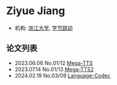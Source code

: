 # Ziyue Jiang

- 机构: [浙江大学](../Institutions/ZJU_浙江大学.md), [字节跳动](../Institutions/ByteDance.md)

## 论文列表

- 2023.06.06 No.01/12 [Mega-TTS](../Models/Speech_LLM/2023.06.06_Mega-TTS.md)
- 2023.07.14 No.01/13 [Mega-TTS2](../Models/Speech_LLM/2023.07.14_Mega-TTS2.md)
- 2024.02.19 No.03/09 [Language-Codec](../Models/Speech_Neural_Codec/2024.02.19_Language-Codec.md)